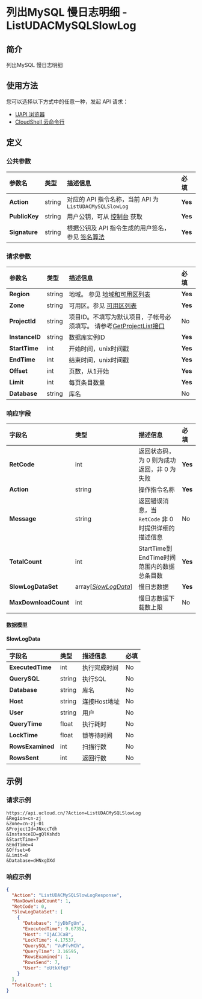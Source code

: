 # 列出MySQL 慢日志明细 - ListUDACMySQLSlowLog

## 简介

列出MySQL 慢日志明细






## 使用方法

您可以选择以下方式中的任意一种，发起 API 请求：
- [UAPI 浏览器](https://console.ucloud.cn/uapi/detail?id=ListUDACMySQLSlowLog)
- [CloudShell 云命令行](https://shell.ucloud.cn/)


## 定义

### 公共参数

| 参数名 | 类型 | 描述信息 | 必填 |
|:---|:---|:---|:---|
| **Action**     | string  | 对应的 API 指令名称，当前 API 为 `ListUDACMySQLSlowLog`                        | **Yes** |
| **PublicKey**  | string  | 用户公钥，可从 [控制台](https://console.ucloud.cn/uapi/apikey) 获取                                             | **Yes** |
| **Signature**  | string  | 根据公钥及 API 指令生成的用户签名，参见 [签名算法](api/summary/signature.md)  | **Yes** |

### 请求参数

| 参数名 | 类型 | 描述信息 | 必填 |
|:---|:---|:---|:---|
| **Region** | string | 地域。 参见 [地域和可用区列表](https://docs.ucloud.cn/api/summary/regionlist) |**Yes**|
| **Zone** | string | 可用区。参见 [可用区列表](https://docs.ucloud.cn/api/summary/regionlist) |**Yes**|
| **ProjectId** | string | 项目ID。不填写为默认项目，子帐号必须填写。 请参考[GetProjectList接口](https://docs.ucloud.cn/api/summary/get_project_list) |No|
| **InstanceID** | string | 数据库实例ID |**Yes**|
| **StartTime** | int | 开始时间，unix时间戳 |**Yes**|
| **EndTime** | int | 结束时间，unix时间戳 |**Yes**|
| **Offset** | int | 页数，从1开始 |**Yes**|
| **Limit** | int | 每页条目数量 |**Yes**|
| **Database** | string | 库名 |No|

### 响应字段

| 字段名 | 类型 | 描述信息 | 必填 |
|:---|:---|:---|:---|
| **RetCode** | int | 返回状态码，为 0 则为成功返回，非 0 为失败 |**Yes**|
| **Action** | string | 操作指令名称 |**Yes**|
| **Message** | string | 返回错误消息，当 `RetCode` 非 0 时提供详细的描述信息 |No|
| **TotalCount** | int | StartTime到EndTime时间范围内的数据总条目数 |**Yes**|
| **SlowLogDataSet** | array[[*SlowLogData*](#SlowLogData)] | 慢日志数据 |**Yes**|
| **MaxDownloadCount** | int | 慢日志数据下载数上限 |No|

#### 数据模型


#### SlowLogData

| 字段名 | 类型 | 描述信息 | 必填 |
|:---|:---|:---|:---|
| **ExecutedTime** | int | 执行完成时间 |No|
| **QuerySQL** | string | 执行SQL  |No|
| **Database** | string | 库名 |No|
| **Host** | string | 连接Host地址 |No|
| **User** | string | 用户 |No|
| **QueryTime** | float | 执行耗时 |No|
| **LockTime** | float | 锁等待时间 |No|
| **RowsExamined** | int | 扫描行数 |No|
| **RowsSent** | int | 返回行数 |No|

## 示例

### 请求示例
    
```
https://api.ucloud.cn/?Action=ListUDACMySQLSlowLog
&Region=cn-zj
&Zone=cn-zj-01
&ProjectId=JNxccTdh
&InstanceID=gQlKshdb
&StartTime=7
&EndTime=4
&Offset=6
&Limit=8
&Database=dHNxgDXd
```

### 响应示例
    
```json
{
  "Action": "ListUDACMySQLSlowLogResponse",
  "MaxDownloadCount": 1,
  "RetCode": 0,
  "SlowLogDataSet": [
    {
      "Database": "jyDbFgUn",
      "ExecutedTime": 9.67352,
      "Host": "IjACJCaB",
      "LockTime": 4.17537,
      "QuerySQL": "VuPfvMCh",
      "QueryTime": 3.16595,
      "RowsExamined": 1,
      "RowsSend": 7,
      "User": "oUtkXfqU"
    }
  ],
  "TotalCount": 1
}
```





